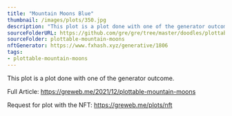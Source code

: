 ```yaml
---
title: "Mountain Moons Blue"
thumbnail: /images/plots/350.jpg
description: "This plot is a plot done with one of the generator outcome."
sourceFolderURL: https://github.com/gre/gre/tree/master/doodles/plottable-mountain-moons
sourceFolder: plottable-mountain-moons
nftGenerator: https://www.fxhash.xyz/generative/1806
tags:
- plottable-mountain-moons
---
```


This plot is a plot done with one of the generator outcome.

Full Article: https://greweb.me/2021/12/plottable-mountain-moons

Request for plot with the NFT: https://greweb.me/plots/nft
